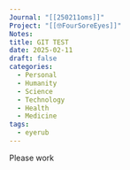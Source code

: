 ```yaml
---
Journal: "[[250211oms]]"
Project: "[[🤓FourSoreEyes]]"
Notes: 
title: GIT TEST
date: 2025-02-11
draft: false
categories:
  - Personal
  - Humanity
  - Science
  - Technology
  - Health
  - Medicine
tags:
  - eyerub
---
```



Please work